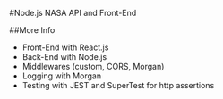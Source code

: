 #Node.js NASA API and Front-End

##More Info
* Front-End with React.js
* Back-End with Node.js
* Middlewares (custom, CORS, Morgan)
* Logging with Morgan
* Testing with JEST and SuperTest for http assertions